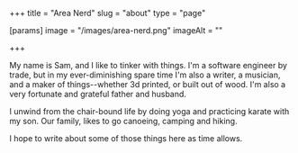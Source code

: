+++
title = "Area Nerd"
slug = "about"
type = "page"

[params]
  image = "/images/area-nerd.png"
  imageAlt = ""

+++

My name is Sam, and I like to tinker with things. I'm a software engineer by trade, but in my ever-diminishing spare time I'm also a writer, a musician, and a maker of things--whether 3d printed, or built out of wood. I'm also a very fortunate and grateful father and husband.

I unwind from the chair-bound life by doing yoga and practicing karate with my son. Our family, likes to go canoeing, camping and hiking.

I hope to write about some of those things here as time allows.
